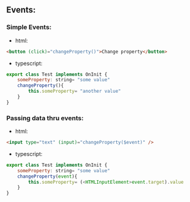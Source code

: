 ## Events:

### Simple Events:
- html:
```html
<button (click)="changeProperty()">Change property</button>
```

- typescript:
```js
export class Test implements OnInit {
	someProperty: string= "some value"
	changeProperty(){
		this.someProperty= "another value"
	}
}
```

### Passing data thru events:
- html:
```html
<input type="text" (input)="changeProperty($event)" />
```

- typescript:
```js
export class Test implements OnInit {
	someProperty: string= "some value"
	changeProperty(event){
		this.someProperty= (<HTMLInputElement>event.target).value
	}
}
```
